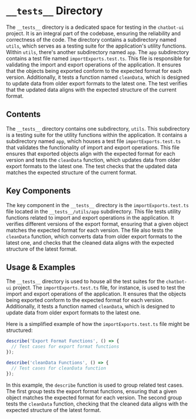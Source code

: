 
# `__tests__` Directory

The `__tests__` directory is a dedicated space for testing in the `chatbot-ui` project. It is an integral part of the codebase, ensuring the reliability and correctness of the code. The directory contains a subdirectory named `utils`, which serves as a testing suite for the application's utility functions. Within `utils`, there's another subdirectory named `app`. The `app` subdirectory contains a test file named `importExports.test.ts`. This file is responsible for validating the import and export operations of the application. It ensures that the objects being exported conform to the expected format for each version. Additionally, it tests a function named `cleanData`, which is designed to update data from older export formats to the latest one. The test verifies that the updated data aligns with the expected structure of the current format.

## Contents

The `__tests__` directory contains one subdirectory, `utils`. This subdirectory is a testing suite for the utility functions within the application. It contains a subdirectory named `app`, which houses a test file `importExports.test.ts` that validates the functionality of import and export operations. This file ensures that exported objects align with the expected format for each version and tests the `cleanData` function, which updates data from older export formats to the latest one. The test checks that the updated data matches the expected structure of the current format.

## Key Components

The key component in the `__tests__` directory is the `importExports.test.ts` file located in the `__tests__/utils/app` subdirectory. This file tests utility functions related to import and export operations in the application. It verifies different versions of the export format, ensuring that a given object matches the expected format for each version. The file also tests the `cleanData` function, which converts data from older export formats to the latest one, and checks that the cleaned data aligns with the expected structure of the latest format.

## Usage & Examples

The `__tests__` directory is used to house all the test suites for the `chatbot-ui` project. The `importExports.test.ts` file, for instance, is used to test the import and export operations of the application. It ensures that the objects being exported conform to the expected format for each version. Additionally, it tests a function named `cleanData`, which is designed to update data from older export formats to the latest one.

Here is a simplified example of how the `importExports.test.ts` file might be structured:

```typescript
describe('Export Format Functions', () => {
  // Test cases for export format functions
});

describe('cleanData Functions', () => {
  // Test cases for cleanData function
});
```

In this example, the `describe` function is used to group related test cases. The first group tests the export format functions, ensuring that a given object matches the expected format for each version. The second group tests the `cleanData` function, checking that the cleaned data aligns with the expected structure of the latest format.
